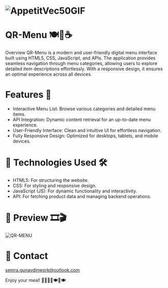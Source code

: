 # ![AppetitVec50GIF](https://github.com/user-attachments/assets/94f298d3-1f1b-4498-9203-c2ae644755d8)




# QR-Menu 🍽️📝☕
Overview
QR-Menu is a modern and user-friendly digital menu interface built using HTML5, CSS, JavaScript, and APIs. The application provides seamless navigation through menu categories, allowing users to explore detailed item descriptions effortlessly.
With a responsive design, it ensures an optimal experience across all devices.

# Features 🚀
- Interactive Menu List: Browse various categories and detailed menu items.
- API Integration: Dynamic content retrieval for an up-to-date menu experience.
- User-Friendly Interface: Clean and intuitive UI for effortless navigation.
- Fully Responsive Design: Optimized for desktops, tablets, and mobile devices.

# 🧰 Technologies Used 🛠️
- HTML5: For structuring the website.
- CSS: For styling and responsive design.
- JavaScript (JS): For dynamic functionality and interactivity.
- API: For fetching product data and managing backend operations.

# 📸 Preview 🎞️🎬
![QR-MENU](https://github.com/user-attachments/assets/b2fe9e1e-bc68-4c54-a48b-9639f96ae9c0)




# 📧 Contact
semra.gunaydinwork@outlook.com

Enjoy your meal! 🥗🥙🥪🥤🍽🍳🍽
